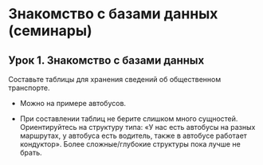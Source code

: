 # Знакомство с базами данных (семинары) 
## Урок 1. Знакомство с базами данных

Составьте таблицы для хранения сведений об общественном транспорте.

* Можно на примере автобусов.

* При составлении таблиц не берите слишком много сущностей. Ориентируйтесь на структуру типа: «У нас есть автобусы на разных маршрутах, у автобуса есть водитель, также в автобусе работает кондуктор». Более сложные/глубокие структуры пока лучше не брать.